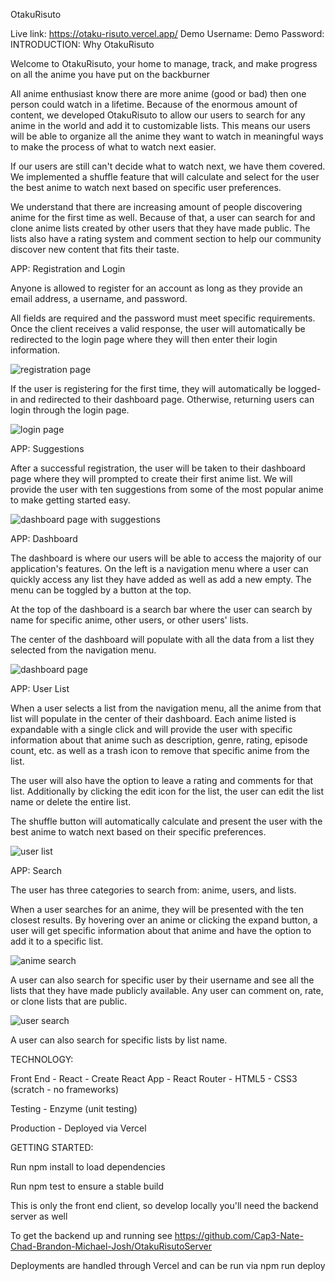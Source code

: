 OtakuRisuto

Live link: https://otaku-risuto.vercel.app/
Demo Username: 
Demo Password:
INTRODUCTION: Why OtakuRisuto

Welcome to OtakuRisuto, your home to manage, track, and make progress on all the anime you have put on the backburner 

All anime enthusiast know there are more anime (good or bad) then one person could watch in a lifetime. Because of the enormous amount of content, we developed OtakuRisuto to allow our users to search for any anime in the world and add it to customizable lists. This means our users will be able to organize all the anime they want to watch in meaningful ways to make the process of what to watch next easier. 

If our users are still can't decide what to watch next, we have them covered. We implemented a shuffle feature that will calculate and select for the user the best anime to watch next based on specific user preferences. 

We understand that there are increasing amount of people discovering anime for the first time as well. Because of that, a user can search for and clone anime lists created by other users that they have made public. The lists also have a rating system and comment section to help our community discover new content that fits their taste. 



APP: Registration and Login

Anyone is allowed to register for an account as long as they provide an email address, a username, and password. 

All fields are required and the password must meet specific requirements. Once the client receives a valid response, the user will automatically be redirected to the login page where they will then enter their login information.

![registration page](./src/img/screenshots/registration.PNG)

If the user is registering for the first time, they will automatically be logged-in and redirected to their dashboard page. 
Otherwise, returning users can login through the login page.

![login page](./src/img/screenshots/login.PNG)



APP: Suggestions

After a successful registration, the user will be taken to their dashboard page where they will prompted to create their first anime list. We will provide the user with ten suggestions from some of the most popular anime to make getting started easy.

![dashboard page with suggestions](./src/img/screenshots/suggestions.PNG)



APP: Dashboard

The dashboard is where our users will be able to access the majority of our application's features. On the left is a navigation menu where a user can quickly access any list they have added as well as add a new empty. The menu can be toggled by a button at the top. 

At the top of the dashboard is a search bar where the user can search by name for specific anime, other users, or other users' lists. 

The center of the dashboard will populate with all the data from a list they selected from the navigation menu.

![dashboard page](./src/img/screenshots/dashboard.PNG)


APP: User List

When a user selects a list from the navigation menu, all the anime from that list will populate in the center of their dashboard. Each anime listed is expandable with a single click and will provide the user with specific information about that anime such as description, genre, rating, episode count, etc. as well as a trash icon to remove that specific anime from the list.

The user will also have the option to leave a rating and comments for that list. Additionally by clicking the edit icon for the list, the user can edit the list name or delete the entire list.

The shuffle button will automatically calculate and present the user with the best anime to watch next based on their specific preferences.

![user list](./src/img/screenshots/user-list.PNG)



APP: Search 

The user has three categories to search from: anime, users, and lists. 

When a user searches for an anime, they will be presented with the ten closest results. By hovering over an anime or clicking the expand button, a user will get specific information about that anime and have the option to add it to a specific list.

![anime search](./src/img/screenshots/search-anime.PNG)

A user can also search for specific user by their username and see all the lists that they have made publicly available. Any user can comment on, rate, or clone lists that are public.

![user search](./src/img/screenshots/search-user.PNG)

A user can also search for specific lists by list name.



TECHNOLOGY:

  Front End
    - React
      - Create React App
      - React Router
    - HTML5
    - CSS3 (scratch - no frameworks)
  
  Testing
    - Enzyme (unit testing)

  Production
    - Deployed via Vercel
    
    

GETTING STARTED:

Run npm install to load dependencies

Run npm test to ensure a stable build

This is only the front end client, so develop locally you'll need the backend server as well

To get the backend up and running see https://github.com/Cap3-Nate-Chad-Brandon-Michael-Josh/OtakuRisutoServer

Deployments are handled through Vercel and can be run via npm run deploy
